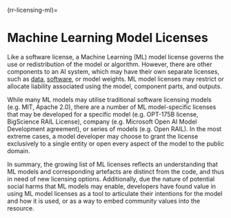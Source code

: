 (rr-licensing-ml)=
# Machine Learning Model Licenses

Like a software license, a Machine Learning (ML) model license governs the use or redistribution of 
the model or algorithm. However, there are other components to an AI system, which may have their own separate licenses, 
such as [data](https://the-turing-way.netlify.app/reproducible-research/licensing/licensing-data.html), 
[software](https://the-turing-way.netlify.app/reproducible-research/licensing/licensing-software.html), 
or model weights. ML model licenses may restrict or allocate liability associated using the model, component parts, 
and outputs. 

While many ML models may utilise traditional software licensing models (e.g. MIT, Apache 2.0), 
there are a number of ML model-specific licenses that may be developed for a specific model (e.g. OPT-175B license, BigScience RAIL License), 
company (e.g. Microsoft Open AI Model Development agreement), or series of models (e.g. Open RAIL). 
In the most extreme cases, a model developer may choose to grant the license exclusively to a single entity or open every aspect of the model 
to the public domain. 

In summary, the growing list of ML licenses reflects an understanding that ML models and corresponding artefacts are distinct from the code, 
and thus in need of new licensing options. Additionally, due the nature of potential social harms that ML models may enable, 
developers have found value in using ML model licenses as a tool to articulate their intentions for the model and how it is used, 
or as a way to embed community values into the resource.

